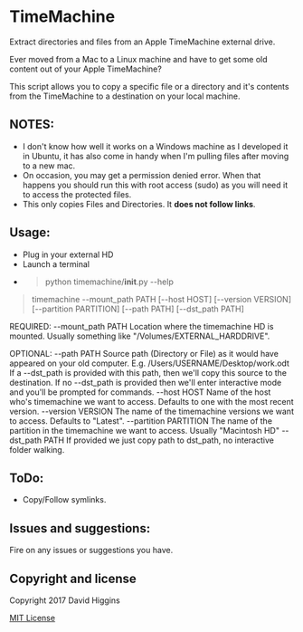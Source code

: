 TimeMachine
===========

Extract directories and files from an Apple TimeMachine external drive.

Ever moved from a Mac to a Linux machine and have to get some old content out of your Apple TimeMachine?

This script allows you to copy a specific file or a directory and it's contents from the TimeMachine to a destination on your local machine.


## NOTES:

- I don't know how well it works on a Windows machine as I developed it in Ubuntu, it has also come in handy when I'm pulling files after moving to a new mac.
- On occasion, you may get a permission denied error. When that happens you should run this with root access (sudo) as you will need it to access the protected files.
- This only copies Files and Directories. It **does not follow links**.


## Usage:

- Plug in your external HD
- Launch a terminal
- > python timemachine/__init__.py --help

 > timemachine --mount_path PATH [--host HOST] [--version VERSION] [--partition PARTITION] [--path PATH] [--dst_path PATH]

REQUIRED:
--mount_path PATH           Location where the timemachine HD is mounted. Usually something like "/Volumes/EXTERNAL_HARDDRIVE".

OPTIONAL:
--path PATH            Source path (Directory or File) as it would have appeared on your old computer. E.g. /Users/USERNAME/Desktop/work.odt
                       If a --dst_path is provided with this path, then we'll
                       copy this source to the destination.
                       If no --dst_path is provided then we'll enter interactive mode and you'll be prompted for commands.
--host HOST            Name of the host who's timemachine we want to access. Defaults to one with the most recent version.
--version VERSION      The name of the timemachine versions we want to access. Defaults to "Latest".
--partition PARTITION  The name of the partition in the timemachine we want to access. Usually "Macintosh HD"
--dst_path PATH        If provided we just copy path to dst_path, no interactive folder walking.


## ToDo:

- Copy/Follow symlinks.


## Issues and suggestions:

Fire on any issues or suggestions you have.


## Copyright and license
Copyright 2017 David Higgins

[MIT License](LICENSE)
